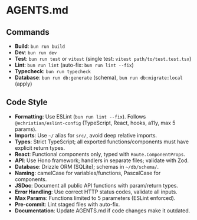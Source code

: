 # AGENTS.md

## Commands

- **Build**: `bun run build`
- **Dev**: `bun run dev`
- **Test**: `bun run test` or `vitest` (single test: `vitest path/to/test.test.tsx`)
- **Lint**: `bun run lint` (auto-fix: `bun run lint --fix`)
- **Typecheck**: `bun run typecheck`
- **Database**: `bun run db:generate` (schema), `bun run db:migrate:local` (apply)

## Code Style

- **Formatting**: Use ESLint (`bun run lint --fix`). Follows `@echristian/eslint-config` (TypeScript, React, hooks, a11y, max 5 params).
- **Imports**: Use `~/` alias for `src/`, avoid deep relative imports.
- **Types**: Strict TypeScript; all exported functions/components must have explicit return types.
- **React**: Functional components only, typed with `Route.ComponentProps`.
- **API**: Use Hono framework; handlers in separate files; validate with Zod.
- **Database**: Drizzle ORM (SQLite); schemas in `~/db/schema/`.
- **Naming**: camelCase for variables/functions, PascalCase for components.
- **JSDoc**: Document all public API functions with param/return types.
- **Error Handling**: Use correct HTTP status codes, validate all inputs.
- **Max Params**: Functions limited to 5 parameters (ESLint enforced).
- **Pre-commit**: Lint staged files with auto-fix.
- **Documentation**: Update AGENTS.md if code changes make it outdated.
